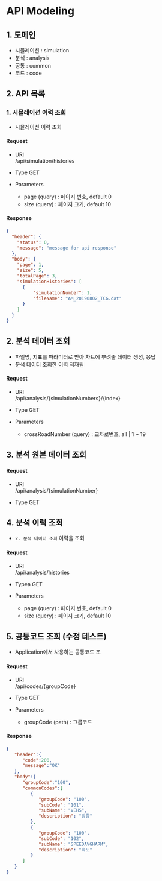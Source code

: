 # API Modeling
## 1. 도메인
- 시뮬레이션 : simulation
- 분석 : analysis
- 공통 : common
- 코드 : code

## 2. API 목록
### 1. 시뮬레이션 이력 조회
- 시뮬레이션 이력 조회
#### Request
- URI    
    /api/simulation/histories

- Type
    GET

- Parameters
    - page (query) : 페이지 번호, default 0
    - size (query) : 페이지 크기, default 10

#### Response
```json
{
  "header": {
    "status": 0,
    "message": "message for api response"
  },
  "body": {
    "page": 1,
    "size": 5,
    "totalPage": 3,
    "simulationHistories": [
      {
          "simulationNumber": 1,
          "fileName": "AM_20190802_TCG.dat"
      }
    ]
  }
}
```
## 2. 분석 데이터 조회
- 파일명, 지표를 파라미터로 받아 차트에 뿌려줄 데이터 생성, 응답
- 분석 데이터 조회한 이력 적재됨
#### Request
- URI    
    /api/analysis/{simulationNumbers}/{index}

- Type
    GET

- Parameters
    - crossRoadNumber (query) : 교차로번호, all | 1 ~ 19

## 3. 분석 원본 데이터 조회
#### Request
- URI    
    /api/analysis/{simulationNumber}

- Type
    GET

## 4. 분석 이력 조회
- `2. 분석 데이터 조회` 이력을 조회
#### Request
- URI    
    /api/analysis/histories

- Typea
    GET

- Parameters
    - page (query) : 페이지 번호, default 0
    - size (query) : 페이지 크기, default 10

## 5. 공통코드 조회 (수정 테스트)
- Application에서 사용하는 공통코드 조
#### Request
- URI    
    /api/codes/{groupCode}

- Type
    GET

- Parameters
    - groupCode (path) : 그룹코드

#### Response
```json
{
   "header":{
      "code":200,
      "message":"OK"
   },
   "body":{
      "groupCode":"100",
      "commonCodes":[
         {
            "groupCode": "100",
            "subCode": "101",
            "subName": "VEHS",
            "description": "방향"
         },
         {
            "groupCode": "100",
            "subCode": "102",
            "subName": "SPEEDAVGHARM",
            "description": "속도"
         }
      ]
   }
}
```
